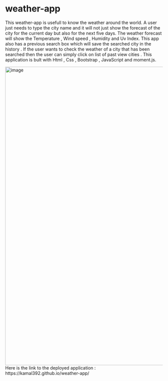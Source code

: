 # weather-app

This weather-app is usefull to know the weather around the world. A user just needs to type the city name and it will not just show the forecast of the city for the current day but also for the next five days. The weather forecast will show the Temperature , Wind speed , Humidity and Uv Index. This app also has a previous search box which will save the searched city in the history . If the user wants to check the weather of a city that has been searched then the user can simply click on list of past view cities . This application is bult with Html , Css , Bootstrap , JavaScript and moment.js.





















<img width="955" alt="image" src="https://user-images.githubusercontent.com/64217018/180319867-471d00ba-76d2-429a-9fac-427c26fcd96d.png">
Here is the link to the deployed application : https://kamal392.github.io/weather-app/
